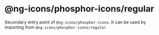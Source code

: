 # @ng-icons/phosphor-icons/regular

Secondary entry point of `@ng-icons/phosphor-icons`. It can be used by importing from `@ng-icons/phosphor-icons/regular`.
